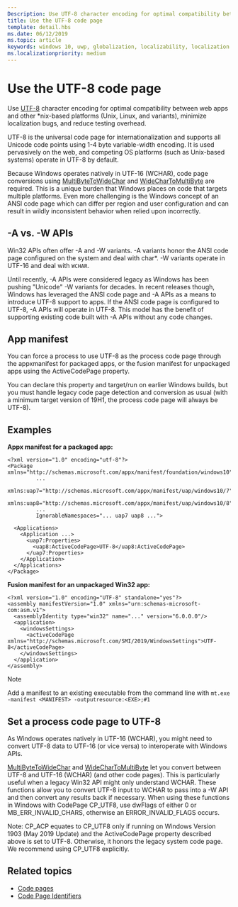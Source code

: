 ```yaml
---
Description: Use UTF-8 character encoding for optimal compatibility between web apps and other *nix-based platforms (Unix, Linux, and variants), minimize localization bugs, and reduce testing overhead.
title: Use the UTF-8 code page
template: detail.hbs
ms.date: 06/12/2019
ms.topic: article
keywords: windows 10, uwp, globalization, localizability, localization
ms.localizationpriority: medium
---
```


# Use the UTF-8 code page

Use [UTF-8](http://www.utf-8.com/) character encoding for optimal compatibility between web apps and other *nix-based platforms (Unix, Linux, and variants), minimize localization bugs, and reduce testing overhead.

UTF-8 is the universal code page for internationalization and supports all Unicode code points using 1-4 byte variable-width encoding. It is used pervasively on the web, and competing OS platforms (such as Unix-based systems) operate in UTF-8 by default.

Because Windows operates natively in UTF-16 (WCHAR), code page conversions using [MultiByteToWideChar](https://docs.microsoft.com/windows/desktop/api/stringapiset/nf-stringapiset-multibytetowidechar) and [WideCharToMultiByte](https://docs.microsoft.com/windows/desktop/api/stringapiset/nf-stringapiset-widechartomultibyte) are required. This is a unique burden that Windows places on code that targets multiple platforms. Even more challenging is the Windows concept of an ANSI code page which can differ per region and user configuration and can result in wildly inconsistent behavior when relied upon incorrectly.

## -A vs. -W APIs
  
Win32 APIs often offer -A and -W variants. -A variants honor the ANSI code page configured on the system and deal with char*. -W variants operate in UTF-16 and deal with ```WCHAR```.

Until recently, -A APIs were considered legacy as Windows has been pushing "Unicode" -W variants for decades. In recent releases though, Windows has leveraged the ANSI code page and -A APIs as a means to introduce UTF-8 support to apps. If the ANSI code page is configured to UTF-8, -A APIs will operate in UTF-8. This model has the benefit of supporting existing code built with -A APIs without any code changes.

## App manifest

You can force a process to use UTF-8 as the process code page through the appxmanifest for packaged apps, or the fusion manifest for unpackaged apps using the ActiveCodePage property.

You can declare this property and target/run on earlier Windows builds, but you must handle legacy code page detection and conversion as usual (with a minimum target version of 19H1, the process code page will always be UTF-8).

## Examples

**Appx manifest for a packaged app:**

```xaml
<?xml version="1.0" encoding="utf-8"?>
<Package xmlns="http://schemas.microsoft.com/appx/manifest/foundation/windows10"
         ...
         xmlns:uap7="http://schemas.microsoft.com/appx/manifest/uap/windows10/7"
         xmlns:uap8="http://schemas.microsoft.com/appx/manifest/uap/windows10/8"
         ...
         IgnorableNamespaces="... uap7 uap8 ...">

  <Applications>
    <Application ...>
      <uap7:Properties>
        <uap8:ActiveCodePage>UTF-8</uap8:ActiveCodePage>
      </uap7:Properties>
    </Application>
  </Applications>
</Package>
```

**Fusion manifest for an unpackaged Win32 app:**

``` xaml
<?xml version="1.0" encoding="UTF-8" standalone="yes"?>
<assembly manifestVersion="1.0" xmlns="urn:schemas-microsoft-com:asm.v1">
  <assemblyIdentity type="win32" name="..." version="6.0.0.0"/>
  <application>
    <windowsSettings>
      <activeCodePage xmlns="http://schemas.microsoft.com/SMI/2019/WindowsSettings">UTF-8</activeCodePage>
    </windowsSettings>
  </application>
</assembly>
```

> [!NOTE]
> Add a manifest to an existing executable from the command line with `mt.exe -manifest <MANIFEST> -outputresource:<EXE>;#1`

## Set a process code page to UTF-8

As Windows operates natively in UTF-16 (WCHAR), you might need to convert UTF-8 data to UTF-16 (or vice versa) to interoperate with Windows APIs.

[MultiByteToWideChar](https://docs.microsoft.com/windows/desktop/api/stringapiset/nf-stringapiset-multibytetowidechar) and [WideCharToMultiByte](https://docs.microsoft.com/windows/desktop/api/stringapiset/nf-stringapiset-widechartomultibyte) let you convert between UTF-8 and UTF-16 (WCHAR) (and other code pages). This is particularly useful when a legacy Win32 API might only understand WCHAR. These functions allow you to convert UTF-8 input to WCHAR to pass into a -W API and then convert any results back if necessary.
When using these functions in Windows with CodePage CP_UTF8, use dwFlags of either 0 or MB_ERR_INVALID_CHARS, otherwise an ERROR_INVALID_FLAGS occurs.

Note: CP_ACP equates to CP_UTF8 only if running on Windows Version 1903 (May 2019 Update) and the ActiveCodePage property described above is set to UTF-8. Otherwise, it honors the legacy system code page. We recommend using CP_UTF8 explicitly.

## Related topics

- [Code pages](https://docs.microsoft.com/windows/desktop/Intl/code-pages)
- [Code Page Identifiers](https://docs.microsoft.com/windows/desktop/Intl/code-page-identifiers)